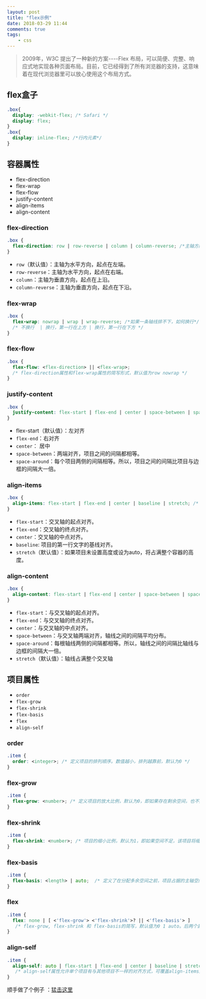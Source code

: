 ```yaml
---
layout: post
title: "flex示例"
date: 2018-03-29 11:44
comments: true
tags:
	- css
---
```


> 2009年，W3C 提出了一种新的方案----Flex 布局，可以简便、完整、响应式地实现各种页面布局。目前，它已经得到了所有浏览器的支持，这意味着在现代浏览器里可以放心使用这个布局方式。

## flex盒子

```css
.box{
  display: -webkit-flex; /* Safari */
  display: flex;
}
.box{
  display: inline-flex; /*行内元素*/
}
```

##  容器属性

- flex-direction
- flex-wrap
- flex-flow
- justify-content
- align-items
- align-content

###  flex-direction
```css
.box {
  flex-direction: row | row-reverse | column | column-reverse; /*主轴方向*/
}
```

- `row`（默认值）：主轴为水平方向，起点在左端。
- `row-reverse`：主轴为水平方向，起点在右端。
- `column`：主轴为垂直方向，起点在上沿。
- `column-reverse`：主轴为垂直方向，起点在下沿。

###  flex-wrap
```css
.box {
  flex-wrap: nowrap | wrap | wrap-reverse; /*如果一条轴线排不下，如何换行*/
  /* 不换行  | 换行，第一行在上方 | 换行，第一行在下方 */
}
```
### flex-flow

```css
.box {
  flex-flow: <flex-direction> || <flex-wrap>;
  /* flex-direction属性和flex-wrap属性的简写形式，默认值为row nowrap */
}
```

### justify-content
```css
.box {
  justify-content: flex-start | flex-end | center | space-between | space-around; /* 项目在主轴上的对齐方式 */
}
```

- flex-start（默认值）：左对齐
- `flex-end`：右对齐
- `center`： 居中
- `space-between`：两端对齐，项目之间的间隔都相等。
- `space-around`：每个项目两侧的间隔相等。所以，项目之间的间隔比项目与边框的间隔大一倍。

### align-items
```css
.box {
  align-items: flex-start | flex-end | center | baseline | stretch; /* 项目在交叉轴上如何对齐 */
}
```

- `flex-start`：交叉轴的起点对齐。
- `flex-end`：交叉轴的终点对齐。
- `center`：交叉轴的中点对齐。
- `baseline`: 项目的第一行文字的基线对齐。
- `stretch`（默认值）：如果项目未设置高度或设为auto，将占满整个容器的高度。

### align-content

```css
.box {
  align-content: flex-start | flex-end | center | space-between | space-around | stretch; /* 项目在多根轴线的对齐方式。如果项目只有一根轴线，该属性不起作用 */
}
```

- `flex-start`：与交叉轴的起点对齐。
- `flex-end`：与交叉轴的终点对齐。
- `center`：与交叉轴的中点对齐。
- `space-between`：与交叉轴两端对齐，轴线之间的间隔平均分布。
- `space-around`：每根轴线两侧的间隔都相等。所以，轴线之间的间隔比轴线与边框的间隔大一倍。
- `stretch`（默认值）：轴线占满整个交叉轴

## 项目属性

- `order`
- `flex-grow`
- `flex-shrink`
- `flex-basis`
- `flex`
- `align-self`

### order

```css
.item {
  order: <integer>; /* 定义项目的排列顺序。数值越小，排列越靠前，默认为0 */
}
```

### flex-grow

```css
.item {
  flex-grow: <number>; /* 定义项目的放大比例，默认为0，即如果存在剩余空间，也不放大 */
}
```

### flex-shrink

```css
.item {
  flex-shrink: <number>; /* 项目的缩小比例，默认为1，即如果空间不足，该项目将缩小 */
}
```

### flex-basis

```css
.item {
  flex-basis: <length> | auto;  /* 定义了在分配多余空间之前，项目占据的主轴空间（main size）。浏览器根据这个属性，计算主轴是否有多余空间。它的默认值为auto 即项目的本来大小 */
}
```

### flex

```css
.item {
  flex: none | [ <'flex-grow'> <'flex-shrink'>? || <'flex-basis'> ]
   /* flex-grow, flex-shrink 和 flex-basis的简写，默认值为0 1 auto。后两个属性可选 ,该属性有两个快捷值：auto (1 1 auto) 和 none (0 0 auto) */
}
```

### align-self

```css
.item {
  align-self: auto | flex-start | flex-end | center | baseline | stretch;
   /* align-self属性允许单个项目有与其他项目不一样的对齐方式，可覆盖align-items属性。默认值为auto，表示继承父元素的align-items属性，如果没有父元素，则等同于stretch */
}
```

顺手做了个例子 ：[猛击这里](/my/flex/index.html)